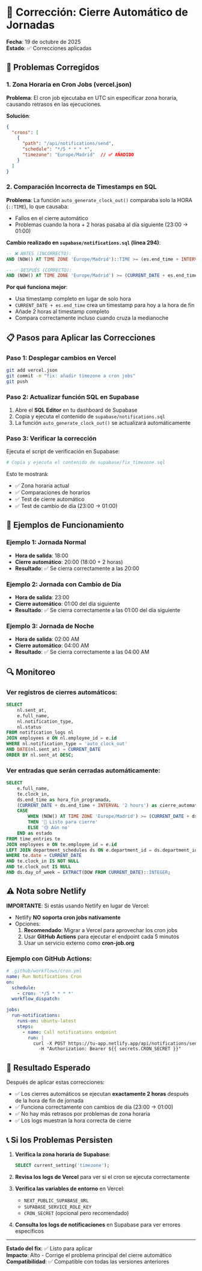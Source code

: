 # 🔧 Corrección: Cierre Automático de Jornadas

**Fecha**: 19 de octubre de 2025  
**Estado**: ✅ Correcciones aplicadas

## 🐛 Problemas Corregidos

### 1. Zona Horaria en Cron Jobs (vercel.json)
**Problema**: El cron job ejecutaba en UTC sin especificar zona horaria, causando retrasos en las ejecuciones.

**Solución**: 
```json
{
  "crons": [
    {
      "path": "/api/notifications/send",
      "schedule": "*/5 * * * *",
      "timezone": "Europe/Madrid"  // ✅ AÑADIDO
    }
  ]
}
```

### 2. Comparación Incorrecta de Timestamps en SQL
**Problema**: La función `auto_generate_clock_out()` comparaba solo la HORA (`::TIME`), lo que causaba:
- Fallos en el cierre automático
- Problemas cuando la hora + 2 horas pasaba al día siguiente (23:00 → 01:00)

**Cambio realizado en `supabase/notifications.sql` (línea 294)**:

```sql
-- ❌ ANTES (INCORRECTO):
AND (NOW() AT TIME ZONE 'Europe/Madrid')::TIME >= (es.end_time + INTERVAL '2 hours')

-- ✅ DESPUÉS (CORRECTO):
AND (NOW() AT TIME ZONE 'Europe/Madrid') >= (CURRENT_DATE + es.end_time + INTERVAL '2 hours')
```

**Por qué funciona mejor**:
- Usa timestamp completo en lugar de solo hora
- `CURRENT_DATE + es.end_time` crea un timestamp para hoy a la hora de fin
- Añade 2 horas al timestamp completo
- Compara correctamente incluso cuando cruza la medianoche

## 📋 Pasos para Aplicar las Correcciones

### Paso 1: Desplegar cambios en Vercel
```bash
git add vercel.json
git commit -m "fix: añadir timezone a cron jobs"
git push
```

### Paso 2: Actualizar función SQL en Supabase
1. Abre el **SQL Editor** en tu dashboard de Supabase
2. Copia y ejecuta el contenido de `supabase/notifications.sql`
3. La función `auto_generate_clock_out()` se actualizará automáticamente

### Paso 3: Verificar la corrección
Ejecuta el script de verificación en Supabase:
```bash
# Copia y ejecuta el contenido de supabase/fix_timezone.sql
```

Esto te mostrará:
- ✅ Zona horaria actual
- ✅ Comparaciones de horarios
- ✅ Test de cierre automático
- ✅ Test de cambio de día (23:00 → 01:00)

## 🧪 Ejemplos de Funcionamiento

### Ejemplo 1: Jornada Normal
- **Hora de salida**: 18:00
- **Cierre automático**: 20:00 (18:00 + 2 horas)
- **Resultado**: ✅ Se cierra correctamente a las 20:00

### Ejemplo 2: Jornada con Cambio de Día
- **Hora de salida**: 23:00
- **Cierre automático**: 01:00 del día siguiente
- **Resultado**: ✅ Se cierra correctamente a las 01:00 del día siguiente

### Ejemplo 3: Jornada de Noche
- **Hora de salida**: 02:00 AM
- **Cierre automático**: 04:00 AM
- **Resultado**: ✅ Se cierra correctamente a las 04:00 AM

## 🔍 Monitoreo

### Ver registros de cierres automáticos:
```sql
SELECT 
    nl.sent_at,
    e.full_name,
    nl.notification_type,
    nl.status
FROM notification_logs nl
JOIN employees e ON nl.employee_id = e.id
WHERE nl.notification_type = 'auto_clock_out'
AND DATE(nl.sent_at) = CURRENT_DATE
ORDER BY nl.sent_at DESC;
```

### Ver entradas que serán cerradas automáticamente:
```sql
SELECT 
    e.full_name,
    te.clock_in,
    ds.end_time as hora_fin_programada,
    (CURRENT_DATE + ds.end_time + INTERVAL '2 hours') as cierre_automatico_a,
    CASE 
        WHEN (NOW() AT TIME ZONE 'Europe/Madrid') >= (CURRENT_DATE + ds.end_time + INTERVAL '2 hours')
        THEN '🔴 Listo para cierre'
        ELSE '🟡 Aún no'
    END as estado
FROM time_entries te
JOIN employees e ON te.employee_id = e.id
LEFT JOIN department_schedules ds ON e.department_id = ds.department_id
WHERE te.date = CURRENT_DATE
AND te.clock_in IS NOT NULL
AND te.clock_out IS NULL
AND ds.day_of_week = EXTRACT(DOW FROM CURRENT_DATE)::INTEGER;
```

## ⚠️ Nota sobre Netlify

**IMPORTANTE**: Si estás usando Netlify en lugar de Vercel:
- Netlify **NO soporta cron jobs nativamente**
- Opciones:
  1. **Recomendado**: Migrar a Vercel para aprovechar los cron jobs
  2. Usar **GitHub Actions** para ejecutar el endpoint cada 5 minutos
  3. Usar un servicio externo como **cron-job.org**

### Ejemplo con GitHub Actions:
```yaml
# .github/workflows/cron.yml
name: Run Notifications Cron
on:
  schedule:
    - cron: '*/5 * * * *'
  workflow_dispatch:

jobs:
  run-notifications:
    runs-on: ubuntu-latest
    steps:
      - name: Call notifications endpoint
        run: |
          curl -X POST https://tu-app.netlify.app/api/notifications/send \
            -H "Authorization: Bearer ${{ secrets.CRON_SECRET }}"
```

## 🎯 Resultado Esperado

Después de aplicar estas correcciones:
- ✅ Los cierres automáticos se ejecutan **exactamente 2 horas** después de la hora de fin de jornada
- ✅ Funciona correctamente con cambios de día (23:00 → 01:00)
- ✅ No hay más retrasos por problemas de zona horaria
- ✅ Los logs muestran la hora correcta de cierre

## 📞 Si los Problemas Persisten

1. **Verifica la zona horaria de Supabase**:
   ```sql
   SELECT current_setting('timezone');
   ```

2. **Revisa los logs de Vercel** para ver si el cron se ejecuta correctamente

3. **Verifica las variables de entorno** en Vercel:
   - `NEXT_PUBLIC_SUPABASE_URL`
   - `SUPABASE_SERVICE_ROLE_KEY`
   - `CRON_SECRET` (opcional pero recomendado)

4. **Consulta los logs de notificaciones** en Supabase para ver errores específicos

---

**Estado del fix**: ✅ Listo para aplicar  
**Impacto**: Alto - Corrige el problema principal del cierre automático  
**Compatibilidad**: ✅ Compatible con todas las versiones anteriores

